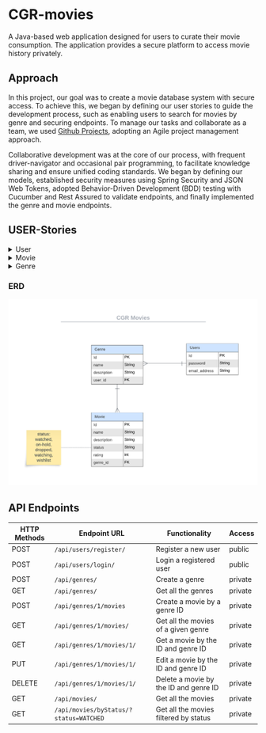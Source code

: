 # CGR-movies
A Java-based web application designed for users to curate their movie consumption. The application provides a secure platform to access movie history privately.

## Approach

In this project, our goal was to create a movie database system with secure access. To achieve this, we began by defining our user stories
to guide the development process, such as enabling users to search for movies by genre and securing endpoints. To manage our tasks and collaborate
as a team, we used [Github Projects](https://github.com/users/GabrielleYnara/projects/3), adopting an Agile project management approach.


Collaborative development was at the core of our process, with frequent driver-navigator and occasional pair programming, to facilitate knowledge sharing
and ensure unified coding standards. We began by defining our models, established security
measures using Spring Security and JSON Web Tokens, adopted Behavior-Driven Development (BDD) testing with Cucumber and Rest Assured to validate endpoints, and finally
implemented the genre and movie endpoints.

## USER-Stories
<details>
  <summary>User</summary>

1. As a new user I want to be able to register so that I can have access to the application.
    - The user must input an email and password.
    - The email must be unique.
        - The application should show an error if an email is not unique.

2. As a user I want to log in account so that I can access my personalized content.
- The user must provide a valid email and password combination.
- The application should grant access to the personalized application content.
- The application should show an error if given an invalid email and password.

</details>
<details>
  <summary>Movie</summary>

1. As a logged-in user I want to add a movie to my movies list so that I can keep track of my movie preferences.
    - The user must input a unique movie name.
        - The application should show an error if the name is duplicated.
    - The user must input an existing genre.
        - The application should show an error if the genre is not found.
    - The user can input description, status, and rating.
        - If no status is provided, the application defaults the status to "wishlist".
    - The application should add the movie to the user's list.
    - The application should show a success message.

2. As a logged-in user I want to edit a movie's information so I can an updated list.
    - The user must input a valid movie name.
        - The application should show an error if not.
    - The user must input an existing genre.
        - The application should show an error if the genre is not found.
    - The application should update the movie retrieved.
    - The application should show a success message.

3. As a logged-in user I want to delete a movie from my list.
    - The user must input a valid movie name.
        - The application should show an error if not.
    - The user must input an existing genre.
        - The application should show an error if the genre is not found.
    - The application should delete the given movie.
    - The application should show a success message.

4. As a logged-in user I want to search for a specific movie.
    - The user must input a valid movie name.
        - The application should show an error if not.
    - The user must input an existing genre.
        - The application should show an error if the genre is not found.
    - The application should retrieve the given movie.

5. As a logged-in user I want to see all the movies in my list.
    - The movie list should be populated.
    - The application should provide the movie's list.

6. As a logged-in user I want to be able to list the movies by status.
    - The user must input a valid status.
        - The application should show an error if not.
    - The movie list should be populated.
    - The application should provide the movie's list.

7. As a logged-in user I want to be able to list the movies by genre.
    - The user must input a valid genre.
        - The application should show an error if not.
    - The user must input an existing genre.
        - The application should show an error if the genre is not found.
    - The movie list should be populated.
    - The application should provide the movie's list.
</details>

<details>
  <summary>Genre</summary>

1. As a logged-in user I want to add a genre, so I can categorize my movies.
    - The user must input a unique genre.
        - The application should show an error if not.
    - The user can input a description.

2. As a logged-in user I want to see all the genres.
    - The genre list should be populated.
    - The application should provide the genre's list.
</details>

### ERD
![ERD](https://github.com/GabrielleYnara/cgr-movies/blob/security/assets/cgr-movies.png)

## API Endpoints
| HTTP Methods | Endpoint URL                           | Functionality                             | Access    | 
|--------------|----------------------------------------|-------------------------------------------|-----------|
| POST         | `/api/users/register/`                 | Register a new user                       | public    |
| POST         | `/api/users/login/`                    | Login a registered user                   | public    |
| POST         | `/api/genres/`                         | Create a genre                            | private   |
| GET          | `/api/genres/`                         | Get all the genres                        | private   |
| POST         | `/api/genres/1/movies`                 | Create a movie by a genre ID              | private   |
| GET          | `/api/genres/1/movies/`                | Get all the movies of a given genre       | private   |
| GET          | `/api/genres/1/movies/1/`              | Get a movie by the ID and genre ID        | private   |
| PUT          | `/api/genres/1/movies/1/`              | Edit a movie by the ID and genre ID       | private   |
| DELETE       | `/api/genres/1/movies/1/`              | Delete a movie by the ID and genre ID     | private   |
| GET          | `/api/movies/`                         | Get all the movies                        | private   |
| GET          | `/api/movies/byStatus/?status=WATCHED` | Get all the movies filtered by status     | private   |





